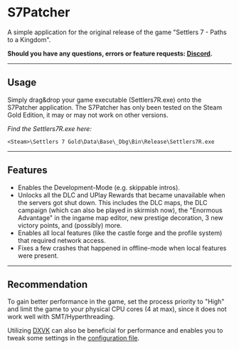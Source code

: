# S7Patcher
A simple application for the original release of the game "Settlers 7 - Paths to a Kingdom".

**Should you have any questions, errors or feature requests: [Discord](https://discord.gg/7SGkQtAAET).**

---
## Usage
Simply drag&drop your game executable (Settlers7R.exe) onto the S7Patcher application. The S7Patcher has only been tested on the Steam Gold Edition, it may or may not work on other versions.

*Find the Settlers7R.exe here:* 
```
<Steam>\Settlers 7 Gold\Data\Base\_Dbg\Bin\Release\Settlers7R.exe
```

---
## Features
- Enables the Development-Mode (e.g. skippable intros).
- Unlocks all the DLC and UPlay Rewards that became unavailable when the servers got shut down. This includes the DLC maps, the DLC campaign (which can also be played in skirmish now), the "Enormous Advantage" in the ingame map editor, new prestige decoration, 3 new victory points, and (possibly) more.
- Enables all local features (like the castle forge and the profile system) that required network access.
- Fixes a few crashes that happened in offline-mode when local features were present.

---
## Recommendation
To gain better performance in the game, set the process priority to "High" and limit the game to your physical CPU cores (4 at max), since it does not work well with SMT/Hyperthreading.

Utilizing [DXVK](https://github.com/doitsujin/dxvk/releases/latest) can also be beneficial for performance and enables you to tweak some settings in the [configuration file](https://github.com/doitsujin/dxvk/wiki/Configuration).